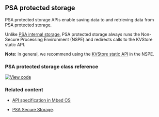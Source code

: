 ## PSA protected storage

PSA protected storage APIs enable saving data to and retrieving data from PSA protected storage.

Unlike [PSA internal storage](../apis/psa_internal_storage.html), PSA protected storage always runs the Non-Secure Processing Environment (NSPE) and redirects calls to the KVStore static API.

<span class="notes">**Note:** In general, we recommend using the [KVStore static API](../storage/KVStoreGlobalAPI.html) in the NSPE.</span>

### PSA protected storage class reference

[![View code](https://www.mbed.com/embed/?type=library)](../mbed-os-api-doxy/protected__storage_8h.html)

### Related content

* [API specification in Mbed OS](../apis/storage.html)

* [PSA Secure Storage](https://pages.arm.com/PSA-APIs).
